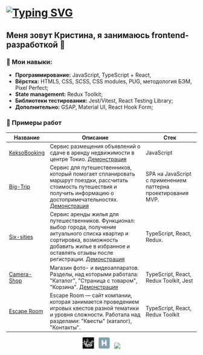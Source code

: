 # [![Typing SVG](https://readme-typing-svg.demolab.com?font=Fira+Code&weight=800&size=30&pause=1000&color=1A5C79&width=435&lines=Hello%2C+world!%F0%9F%A4%96)](https://git.io/typing-svg)

## Меня зовут Кристина, я занимаюсь frontend-разработкой 🚀

### 🔧  Мои навыки:

- **Программирование:** JavaScript, TypeScript + React, 
- **Вёрстка:** HTML5, CSS, SCSS, CSS modules, PUG, методология БЭМ, Pixel Perfect;
- **State management:** Redux Toolkit;
- **Библиотеки тестирования:** Jest/Vitest, React Testing Library;
- **Дополнительно:** GSAP, Material UI, React Hook Form;

### 💾 Примеры работ


| Название        | Описание          | Стек  |
| ------------- | ------------- | ----- |
| [KeksoBooking](https://github.com/Doc-Kristen/959701-keksobooking-25) | Сервис размещения объявлений о сдаче в аренду недвижимости в центре Токио. [Демонстрация](https://doc-kristen.github.io/959701-keksobooking-25/)| JavaScript|
| [Big-Trip](https://github.com/Doc-Kristen/959701-big-trip-17) | Сервис для путешественников, который помогает спланировать маршрут поездки, рассчитать стоимость путешествия и получить информацию о достопримечательностях. [Демонстрация](https://doc-kristen-big-trip-17.vercel.app/)|SPA на JavaScript с применением паттерна проектирования MVP.|
| [Six-sities](https://github.com/Doc-Kristen/959701-six-cities-10) |  Сервис аренды жилья для путешественников. Функционал: выбор города, получение актуального списка квартир и сортировка, возможность добавить жилье в избранное и оставлять отзывы после регистрации. [Демонстрация](https://959701-six-cities-10-nmch.vercel.app/)|TypeScript, React, Redux. |
| [Camera-Shop](https://github.com/Doc-Kristen/Camera_shop) | Магазин фото- и видеоаппаратов. Разделы, над которыми работала: "Каталог", "Страница с товаром", "Корзина". [Демонстрация](https://mishchenko-camera-shop.vercel.app)|TypeScript, React, Redux Toolkit, Jest |
| [Escape Room](https://github.com/Doc-Kristen/grading) | Escape Room — сайт компании, которая занимается проведением игровых квестов разной тематики и уровня сложности. Работала над разделами: "Квесты" (каталог), "Контакты". | TypeScript, React, Redux Toolkit|


<p align="center">
<a href="https://htmlacademy.ru/profile/id959701"><img height="30" src="html-academy.png"></a>&nbsp;&nbsp;
<a href="https://career.habr.com/doc-kristen"><img height="30" src="habr.svg"></a>&nbsp;&nbsp;
<a href="https://www.codewars.com/users/Doc_Doc/"><img height="30" src="https://www.codewars.com/users/Doc_Doc/badges/micro"></a>  
</p>
